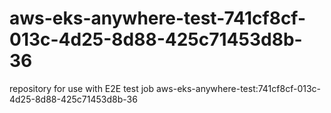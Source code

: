 # aws-eks-anywhere-test-741cf8cf-013c-4d25-8d88-425c71453d8b-36
repository for use with E2E test job aws-eks-anywhere-test:741cf8cf-013c-4d25-8d88-425c71453d8b-36
